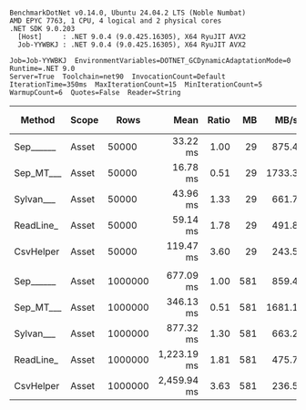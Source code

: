 ```

BenchmarkDotNet v0.14.0, Ubuntu 24.04.2 LTS (Noble Numbat)
AMD EPYC 7763, 1 CPU, 4 logical and 2 physical cores
.NET SDK 9.0.203
  [Host]     : .NET 9.0.4 (9.0.425.16305), X64 RyuJIT AVX2
  Job-YYWBKJ : .NET 9.0.4 (9.0.425.16305), X64 RyuJIT AVX2

Job=Job-YYWBKJ  EnvironmentVariables=DOTNET_GCDynamicAdaptationMode=0  Runtime=.NET 9.0  
Server=True  Toolchain=net90  InvocationCount=Default  
IterationTime=350ms  MaxIterationCount=15  MinIterationCount=5  
WarmupCount=6  Quotes=False  Reader=String  

```
| Method    | Scope | Rows    | Mean        | Ratio | MB  | MB/s   | ns/row | Allocated  | Alloc Ratio |
|---------- |------ |-------- |------------:|------:|----:|-------:|-------:|-----------:|------------:|
| Sep______ | Asset | 50000   |    33.22 ms |  1.00 |  29 |  875.4 |  664.5 |   13.48 MB |        1.00 |
| Sep_MT___ | Asset | 50000   |    16.78 ms |  0.51 |  29 | 1733.3 |  335.6 |   13.53 MB |        1.00 |
| Sylvan___ | Asset | 50000   |    43.96 ms |  1.33 |  29 |  661.7 |  879.1 |   13.63 MB |        1.01 |
| ReadLine_ | Asset | 50000   |    59.14 ms |  1.78 |  29 |  491.8 | 1182.7 |   99.74 MB |        7.40 |
| CsvHelper | Asset | 50000   |   119.47 ms |  3.60 |  29 |  243.5 | 2389.4 |   13.64 MB |        1.01 |
|           |       |         |             |       |     |        |        |            |             |
| Sep______ | Asset | 1000000 |   677.09 ms |  1.00 | 581 |  859.4 |  677.1 |  260.41 MB |        1.00 |
| Sep_MT___ | Asset | 1000000 |   346.13 ms |  0.51 | 581 | 1681.1 |  346.1 |  271.12 MB |        1.04 |
| Sylvan___ | Asset | 1000000 |   877.32 ms |  1.30 | 581 |  663.2 |  877.3 |  260.57 MB |        1.00 |
| ReadLine_ | Asset | 1000000 | 1,223.19 ms |  1.81 | 581 |  475.7 | 1223.2 | 1991.05 MB |        7.65 |
| CsvHelper | Asset | 1000000 | 2,459.94 ms |  3.63 | 581 |  236.5 | 2459.9 |  260.58 MB |        1.00 |
